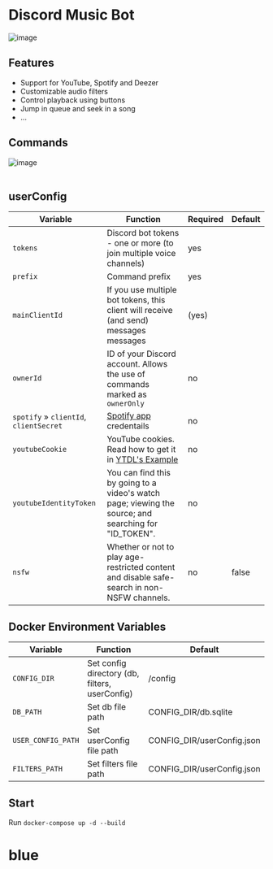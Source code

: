 # Discord Music Bot

![image](https://user-images.githubusercontent.com/59501676/171850080-4e151cec-13b7-49c6-ba51-827adcbb4cfc.png)

## Features

- Support for YouTube, Spotify and Deezer
- Customizable audio filters
- Control playback using buttons
- Jump in queue and seek in a song
- ...

## Commands

![image](https://user-images.githubusercontent.com/59501676/171848604-390e7e5a-776f-4f4e-badc-11c29fb27ba4.png)
<br></br>

## userConfig

| Variable | Function | Required | Default |
| -------- |-------- | -------- | -------- |
| `tokens` | Discord bot tokens - one or more (to join multiple voice channels) | yes | |
| `prefix` | Command prefix | yes | |
| `mainClientId` | If you use multiple bot tokens, this client will receive (and send) messages messages | (yes) | |
| `ownerId` | ID of your Discord account. Allows the use of commands marked as `ownerOnly` | no | |
| `spotify` » `clientId`, `clientSecret` | [Spotify app](https://developer.spotify.com/dashboard/applications) credentails | no | |
| `youtubeCookie` | YouTube cookies. Read how to get it in [YTDL's Example](https://github.com/fent/node-ytdl-core/blob/997efdd5dd9063363f6ef668bb364e83970756e7/example/cookies.js#L6-L12) | no | |
| `youtubeIdentityToken` | You can find this by going to a video's watch page; viewing the source; and searching for "ID_TOKEN". | no | |
| `nsfw` | Whether or not to play age-restricted content and disable safe-search in non-NSFW channels. | no | false |
&NewLine;

## Docker Environment Variables

| Variable | Function | Default |
|----------|----------|----------|
|`CONFIG_DIR`| Set config directory (db, filters, userConfig) | /config |
|`DB_PATH`| Set db file path | CONFIG_DIR/db.sqlite |
|`USER_CONFIG_PATH`| Set userConfig file path | CONFIG_DIR/userConfig.json |
|`FILTERS_PATH`| Set filters file path | CONFIG_DIR/userConfig.json |
&NewLine;

## Start

Run `docker-compose up -d --build`
# blue
